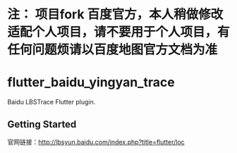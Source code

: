 # 注： 项目fork 百度官方，本人稍做修改适配个人项目，请不要用于个人项目，有任何问题烦请以百度地图官方文档为准 

# flutter_baidu_yingyan_trace

Baidu LBSTrace Flutter plugin.

## Getting Started

 官网链接：http://lbsyun.baidu.com/index.php?title=flutter/loc

